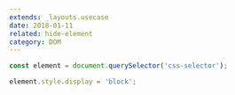 ```yaml
---
extends: _layouts.usecase
date: 2018-01-11
related: hide-element
category: DOM
---
```



```javascript
const element = document.querySelector('css-selector');

element.style.display = 'block';
```
